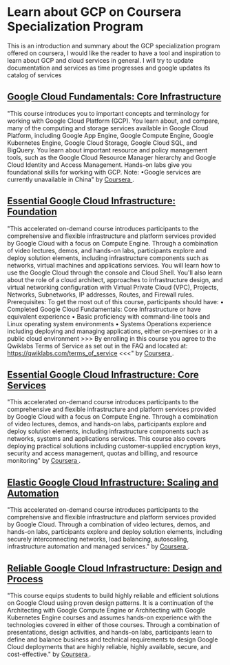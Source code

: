 # Learn about GCP on Coursera Specialization Program

This is an introduction and summary about the GCP specialization program offered on coursera, I would like the reader to have a tool and inspiration to learn about GCP and cloud services in general. I will try to update documentation and services as time progresses and google updates its catalog of services

## [Google Cloud Fundamentals: Core Infrastructure](https://github.com/camilonfs1/GCP-COURSERA-Especialization/tree/main/GCP%20Core%20Infraestructure)
"This course introduces you to important concepts and terminology for working with Google Cloud Platform (GCP). You learn about, and compare, many of the computing and storage services available in Google Cloud Platform, including Google App Engine, Google Compute Engine, Google Kubernetes Engine, Google Cloud Storage, Google Cloud SQL, and BigQuery. You learn about important resource and policy management tools, such as the Google Cloud Resource Manager hierarchy and Google Cloud Identity and Access Management. Hands-on labs give you foundational skills for working with GCP. Note: •Google services are currently unavailable in China" by [ Coursera ](https://www.coursera.org).

## [Essential Google Cloud Infrastructure: Foundation](https://github.com/camilonfs1/GCP-COURSERA-Especialization/tree/main/GCP%20Fuoundation)

"This accelerated on-demand course introduces participants to the comprehensive and flexible infrastructure and platform services provided by Google Cloud with a focus on Compute Engine. Through a combination of video lectures, demos, and hands-on labs, participants explore and deploy solution elements, including infrastructure components such as networks, virtual machines and applications services. You will learn how to use the Google Cloud through the console and Cloud Shell. You'll also learn about the role of a cloud architect, approaches to infrastructure design, and virtual networking configuration with Virtual Private Cloud (VPC), Projects, Networks, Subnetworks, IP addresses, Routes, and Firewall rules. Prerequisites: To get the most out of this course, participants should have: • Completed Google Cloud Fundamentals: Core Infrastructure or have equivalent experience • Basic proficiency with command-line tools and Linux operating system environments • Systems Operations experience including deploying and managing applications, either on-premises or in a public cloud environment >>> By enrolling in this course you agree to the Qwiklabs Terms of Service as set out in the FAQ and located at: https://qwiklabs.com/terms_of_service <<<" by [ Coursera ](https://www.coursera.org).


## [Essential Google Cloud Infrastructure: Core Services ](https://github.com/camilonfs1/GCP-COURSERA-Especialization/tree/main/Essential%20GCP%20Core%20Services)

"This accelerated on-demand course introduces participants to the comprehensive and flexible infrastructure and platform services provided by Google Cloud with a focus on Compute Engine. Through a combination of video lectures, demos, and hands-on labs, participants explore and deploy solution elements, including infrastructure components such as networks, systems and applications services. This course also covers deploying practical solutions including customer-supplied encryption keys, security and access management, quotas and billing, and resource monitoring" by [ Coursera ](https://www.coursera.org).


## [Elastic Google Cloud Infrastructure: Scaling and Automation](https://github.com/camilonfs1/GCP-COURSERA-Especialization/tree/main/Elastic%20GCP%20Scaling%20and%20Automation)

"This accelerated on-demand course introduces participants to the comprehensive and flexible infrastructure and platform services provided by Google Cloud. Through a combination of video lectures, demos, and hands-on labs, participants explore and deploy solution elements, including securely interconnecting networks, load balancing, autoscaling, infrastructure automation and managed services." by [ Coursera ](https://www.coursera.org).


## [Reliable Google Cloud Infrastructure: Design and Process](https://github.com/camilonfs1/GCP-COURSERA-Especialization/tree/main/Reliable%20GCP%20Design%20and%20Process)

"This course equips students to build highly reliable and efficient solutions on Google Cloud using proven design patterns. It is a continuation of the Architecting with Google Compute Engine or Architecting with Google Kubernetes Engine courses and assumes hands-on experience with the technologies covered in either of those courses. Through a combination of presentations, design activities, and hands-on labs, participants learn to define and balance business and technical requirements to design Google Cloud deployments that are highly reliable, highly available, secure, and cost-effective." by [ Coursera ](https://www.coursera.org).
